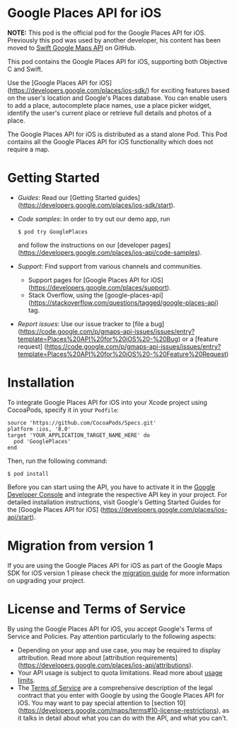 # Google Places API for iOS

**NOTE:** This pod is the official pod for the Google Places API for iOS.
Previously this pod was used by another developer, his content has been moved to
[Swift Google Maps API](https://github.com/honghaoz/Swift-Google-Maps-API) on
GitHub.

This pod contains the Google Places API for iOS, supporting both Objective C and
Swift.

Use the [Google Places API for iOS]
(https://developers.google.com/places/ios-sdk/) for exciting features based
on the user's location and Google's Places database. You can enable users to
add a place, autocomplete place names, use a place picker widget, identify
the user's current place or retrieve full details and photos of a place.

The Google Places API for iOS is distributed as a stand alone Pod. This Pod
contains all the Google Places API for iOS functionality which does not require
a map.

# Getting Started

*   *Guides*: Read our [Getting Started guides]
    (https://developers.google.com/places/ios-sdk/start).
*   *Code samples*: In order to try out our demo app, run

    ```
    $ pod try GooglePlaces
    ```

    and follow the instructions on our [developer pages]
    (https://developers.google.com/places/ios-api/code-samples).

*   *Support*: Find support from various channels and communities.

    *   Support pages for [Google Places API for iOS]
        (https://developers.google.com/places/support).
    *   Stack Overflow, using the [google-places-api]
        (https://stackoverflow.com/questions/tagged/google-places-api) tag.

*   *Report issues*: Use our issue tracker to [file a bug]
    (https://code.google.com/p/gmaps-api-issues/issues/entry?template=Places%20API%20for%20iOS%20-%20Bug)
    or a [feature request]
    (https://code.google.com/p/gmaps-api-issues/issues/entry?template=Places%20API%20for%20iOS%20-%20Feature%20Request)

# Installation

To integrate Google Places API for iOS into your Xcode project using CocoaPods,
specify it in your `Podfile`:

```
source 'https://github.com/CocoaPods/Specs.git'
platform :ios, '8.0'
target 'YOUR_APPLICATION_TARGET_NAME_HERE' do
  pod 'GooglePlaces'
end
```

Then, run the following command:

```
$ pod install
```

Before you can start using the API, you have to activate it in the [Google
Developer Console](https://console.developers.google.com/) and integrate the
respective API key in your project. For detailed installation instructions,
visit Google's Getting Started Guides for the [Google Places API for iOS]
(https://developers.google.com/places/ios-api/start).

# Migration from version 1

If you are using the Google Places API for iOS as part of the Google Maps SDK
for iOS version 1 please check the [migration guide](https://developers.google.com/places/migrate-to-v2)
for more information on upgrading your project.

# License and Terms of Service

By using the Google Places API for iOS, you accept Google's Terms of
Service and Policies. Pay attention particularly to the following aspects:

*   Depending on your app and use case, you may be required to display
    attribution. Read more about [attribution requirements]
    (https://developers.google.com/places/ios-api/attributions).
*   Your API usage is subject to quota limitations. Read more about [usage
    limits](https://developers.google.com/places/ios-api/usage).
*   The [Terms of Service](https://developers.google.com/maps/terms) are a
    comprehensive description of the legal contract that you enter with Google
    by using the Google Places API for iOS. You may want to pay special
    attention to [section 10]
    (https://developers.google.com/maps/terms#10-license-restrictions), as it
    talks in detail about what you can do with the API, and what you can't.
